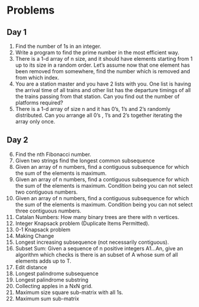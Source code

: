 # Problems
## Day 1
1. Find the number of 1s in an integer.
2. Write a program to find the prime number in the most efficient way.
3. There is a 1-d array of n size, and it should have elements starting from 1 up to its size in a random order. Let’s assume now that one element has been removed from somewhere, find the number which is removed and from which index.
4. You are a station master and you have 2 lists with you. One list is having the arrival time of all trains and other list has the departure timings of all the trains passing from that station. Can you find out the number of platforms required?
5. There is a 1-d array of size n and it has 0’s, 1’s and 2’s randomly distributed. Can you arrange all 0’s , 1’s and 2’s together iterating the array only once.

## Day 2
6. Find the nth Fibonacci number.
7. Given two strings find the longest common subsequence
8. Given an array of n numbers, find a contiguous subsequence for which the sum of the elements is maximum. 
9. Given an array of n numbers, find a contiguous subsequence for which the sum of the elements is maximum. Condition being you can not select two contiguous numbers.
10. Given an array of n numbers, find a contiguous subsequence for which the sum of the elements is maximum. Condition being you can not select three contiguous numbers.
11. Catalan Numbers: How many binary trees are there with n vertices.
12. Integer Knapsack problem (Duplicate Items Permitted).
13. 0-1 Knapsack problem
14. Making Change
15. Longest increasing subsequence (not necessarily contiguous).
16. Subset Sum: Given a sequence of n positive integers A1...An, give an algorithm which checks is there is an subset of A whose sum of all elements adds up to T.
17. Edit distance
18. Longest palindrome subsequence
19. Longest palindrome substring
20. Collecting apples in a NxN grid.
21. Maximum size square sub-matrix with all 1s.
22. Maximum sum sub-matrix



